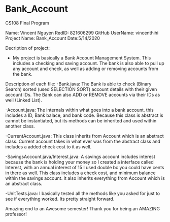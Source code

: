 # Bank_Account
CS108 Final Program

Name: Vincent Nguyen
RedID: 821606299
GitHub UserName: vincenthihi
Project Name: Bank_Account
Date:5/14/2020

Decription of project:
- My project is basically a Bank Account Management System. This includes a checking and saving account. The bank is also able to pull up any account and check, as well as adding or removing accounts from the bank.  

Description of each file:
-Bank.java: The Bank is able to check (Binary Search) sorted (used SELECTION SORT) account details with their given account IDs. The Bank can also ADD or REMOVE accounts via their IDs as well (Linked List).

-Account.java: The internals within what goes into a bank account. this includes a ID, Bank balace, and bank code. Because this class is abstract is cannot be instantiated, but its methods can be inherited and used within another class.

-CurrentAccount.java: This class inherits from Account which is an abstract class. Current account takes in what ever was from the abstract class and includes a added check cost to it as well. 

-SavingsAccount.java/Interest.java: A savings account includes interest because the bank is holding your money so I created a interface called Interest, with an annual interest of 15 I used double bc you could have cents in there as well. This class includes a check cost, and minimum balance within the savings account. It also inherits everything from Account which is an abstract class.

-UnitTests.java: I basically tested all the methods like you asked for just to see if everything worked. Its pretty straight forward.

Amazing end to an Awesome semester! Thank you for being an AMAZING professor!











